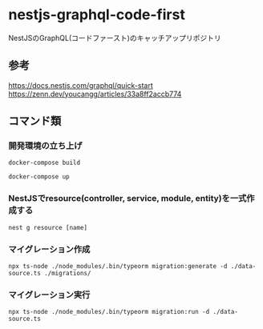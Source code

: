 # nestjs-graphql-code-first
NestJSのGraphQL(コードファースト)のキャッチアップリポジトリ

## 参考
https://docs.nestjs.com/graphql/quick-start
https://zenn.dev/youcangg/articles/33a8ff2accb774

## コマンド類
### 開発環境の立ち上げ
```
docker-compose build

docker-compose up
```

### NestJSでresource(controller, service, module, entity)を一式作成する
```
nest g resource [name]
```

### マイグレーション作成
```
npx ts-node ./node_modules/.bin/typeorm migration:generate -d ./data-source.ts ./migrations/
```

### マイグレーション実行
```
npx ts-node ./node_modules/.bin/typeorm migration:run -d ./data-source.ts
```
